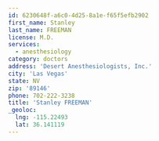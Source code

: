 ```yaml
---
id: 6230648f-a6c0-4d25-8a1e-f65f5efb2902
first_name: Stanley
last_name: FREEMAN
license: M.D.
services:
  - anesthesiology
category: doctors
address: 'Desert Anesthesiologists, Inc.'
city: 'Las Vegas'
state: NV
zip: '89146'
phone: 702-222-3238
title: 'Stanley FREEMAN'
_geoloc:
  lng: -115.22493
  lat: 36.141119
---
```

